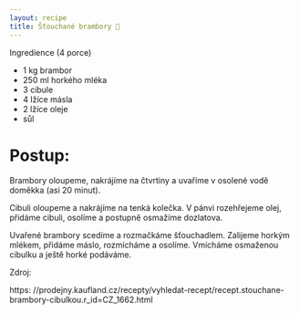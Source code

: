 ```yaml
---
layout: recipe
title: Šťouchané brambory 🥔
---
```


Ingredience (4 porce)
- 1 kg brambor
- 250 ml horkého mléka
- 3 cibule
- 4 lžíce másla
- 2 lžíce oleje
- sůl


# Postup:

Brambory oloupeme, nakrájíme na čtvrtiny a uvaříme v osolené vodě doměkka (asi 20 minut).

Cibuli oloupeme a nakrájíme na tenká kolečka. V pánvi rozehřejeme olej, přidáme cibuli, osolíme a postupně osmažíme dozlatova.

Uvařené brambory scedíme a rozmačkáme šťouchadlem. Zalijeme horkým mlékem, přidáme máslo, rozmícháme a osolíme. Vmícháme osmaženou cibulku a ještě horké podáváme.

Zdroj:

https:
//prodejny.kaufland.cz/recepty/vyhledat-recept/recept.stouchane-brambory-cibulkou.r_id=CZ_1662.html
